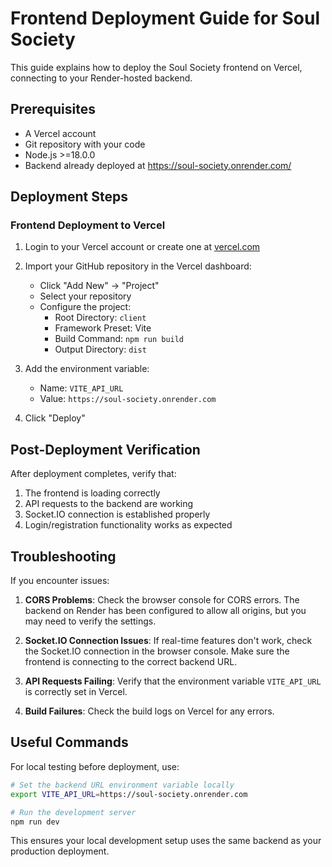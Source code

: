 # Frontend Deployment Guide for Soul Society

This guide explains how to deploy the Soul Society frontend on Vercel, connecting to your Render-hosted backend.

## Prerequisites

- A Vercel account
- Git repository with your code
- Node.js >=18.0.0
- Backend already deployed at https://soul-society.onrender.com/

## Deployment Steps

### Frontend Deployment to Vercel

1. Login to your Vercel account or create one at [vercel.com](https://vercel.com)

2. Import your GitHub repository in the Vercel dashboard:

   - Click "Add New" → "Project"
   - Select your repository
   - Configure the project:
     - Root Directory: `client`
     - Framework Preset: Vite
     - Build Command: `npm run build`
     - Output Directory: `dist`

3. Add the environment variable:

   - Name: `VITE_API_URL`
   - Value: `https://soul-society.onrender.com`

4. Click "Deploy"

## Post-Deployment Verification

After deployment completes, verify that:

1. The frontend is loading correctly
2. API requests to the backend are working
3. Socket.IO connection is established properly
4. Login/registration functionality works as expected

## Troubleshooting

If you encounter issues:

1. **CORS Problems**: Check the browser console for CORS errors. The backend on Render has been configured to allow all origins, but you may need to verify the settings.

2. **Socket.IO Connection Issues**: If real-time features don't work, check the Socket.IO connection in the browser console. Make sure the frontend is connecting to the correct backend URL.

3. **API Requests Failing**: Verify that the environment variable `VITE_API_URL` is correctly set in Vercel.

4. **Build Failures**: Check the build logs on Vercel for any errors.

## Useful Commands

For local testing before deployment, use:

```bash
# Set the backend URL environment variable locally
export VITE_API_URL=https://soul-society.onrender.com

# Run the development server
npm run dev
```

This ensures your local development setup uses the same backend as your production deployment.
